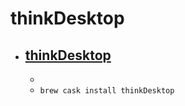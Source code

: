 # thinkDesktop
- [thinkDesktop](https://mediaserver.thinkorswim.com/installer/install.html#macosx)
  - 
  - 
  - `brew cask install thinkDesktop`
